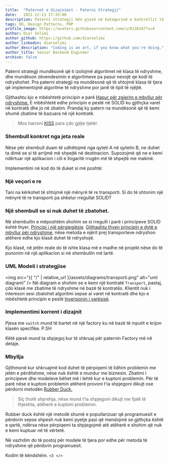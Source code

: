 ```yaml
---
title:  "Paternet e dizajnimit - Paterni Strategji"
date:   2021-12-13 17:35:00
description: Paterni strategji bën pjesë në kategorinë e kontrollit të sjelljes së objekteve duke mundësuar më shumë fleksibilitet në komunikimin në mes objekteve.
tags: OO, Design Patterns, PHP
profile_image: https://avatars.githubusercontent.com/u/8136247?v=4
author: Diar Selimi
author_github: https://github.com/diarselimi
author_linkedin: diarselimi
author_description: "Coding is an art, if you know what you're doing."
author_title: Senior Backend Engineer
archive: false
---
```


Paterni strategji mundësonë që ti izolojmë algoritmet në klasa të ndryshme, dhe mundëson zëvendesimin e algoritmeve pa pasur nevojë qe kodi të ndryshohet. Pra paterni strategji na mundësonë që të shtojmë klasa të tjera që implementojnë algoritme të ndryshme por janë të tipit të njëjtë. 

Gjithashtu kjo e mbështetë  principin e parë <a href="https://programerat.github.io/2021/SOLID-principet-dhe-si-ti-aplikoni-ne-kod/#Principi%20i%20dytë%20-%20E%20hapur%20për%20zgjatje,%20e%20mbyllur%20për%20ndryshime."> Hapur për zgjerim e mbyllur për ndryshime.</a> E mbështetë  edhe principin e pestë në SOLID ku gjithçka varet në kontratë dhe jo në zbatim. Prandaj ky patern na mundësonë që të kemi shumë zbatime të bazuara  në një kontratë.

> Mos harroni <a href="https://en.wikipedia.org/wiki/KISS_principle">KISS</a> para çdo gjëje tjetër.

### Shembull konkret nga jeta reale
Nëse për shembull duam të udhëtojmë nga qyteti  A në qytetin B, ne duhet ta dimë se si të arrijmë më shpejtë në destinacion. Supozojmë që ne e  kemi ndërtuar një aplikacion i cili e llogaritë rrugën më të shpejtë me makinë. 

Implementimi në kod do të duket si më poshtë:
<script src="https://gist.github.com/Diarselimi/bfd539de510e269233dee8cdf5987403.js"></script>

### Një veçori e re
Tani na kërkohet të shtojmë një mënyrë të re transporti. Si do të shtonim një mënyrë të re transporti pa shkelur rregullat SOLID?


### Një shembull se si nuk duhet të zbatohet.
Në shembullin e mëposhtëm shohim se si rregulli i parë i principeve SOLID është thyer, <a href="https://programerat.github.io/2021/SOLID-principet-dhe-si-ti-aplikoni-ne-kod/#Principi%20i%20par%C3%AB%20-%20Nj%C3%AB%20klas%C3%AB,%20nj%C3%AB%20p%C3%ABrgjegj%C3%ABsi">Principi i një përgjegjësie</a>. <a href="https://programerat.github.io/2021/SOLID-principet-dhe-si-ti-aplikoni-ne-kod/#Principi%20i%20dyt%C3%AB%20-%20E%20hapur%20p%C3%ABr%20zgjatje,%20e%20mbyllur%20p%C3%ABr%20ndryshime.">Gjithashtu thyen principin e dytë e mbyllur për ndryshime</a>, nëse metoda e njërit prej transporteve ndryshon atëhere edhe  kjo klasë duhet të ndryshojë.
<script src="https://gist.github.com/Diarselimi/ab34e500d821307baf0bf48827f92039.js"></script>
Kjo klasë,  në jetën reale do të ishte klasa më e madhe në projekt  nëse do të punonim në një aplikacion si në shembullin më lartë.

### UML Modeli i strategjise
<img src="{{ "/" | relative_url  }}assets/diagrams/transporti.png" alt="uml diagrami" />
Në diagram e shohim se e kemi një kontratë `Transport`, pastaj, çdo klasë me zbatime të ndryshme në bazë të kontratës. Klientit nuk i intereson sesi zbatohet algoritmi sepse ai varet në kontratë dhe kjo e mbështetë principin e pestë <a href="https://programerat.github.io/2021/SOLID-principet-dhe-si-ti-aplikoni-ne-kod/#Principi%20i%20pest%C3%AB%20-%20Inversioni%20i%20var%C3%ABsis%C3%AB"> Inversionin i varësisë</a>.

### Implementimi korrent i dizajnit
<script src="https://gist.github.com/Diarselimi/d5eafb20f04cea71f0fe7b28b81d8b67.js"></script>
Pjesa me `switch` mund të bartet në një factory ku në bazë të inputit e krijon klasën specifike. 
P.SH
<script src="https://gist.github.com/Diarselimi/a3191d3e3b6ff9bf3ba3e31331bf15e5.js"></script>
Këtë pjesë mund ta shpjegoj kur të shkruaj për paternin Factory më në detaje.

### Mbyllja
Gjithmonë kur shkruajmë kod duhet të përpiqemi të lidhim problemin me jetën e përditshme, nëse nuk është e mundur me biznesin.
Zbatimi i principeve dhe modeleve bëhet më i lehtë kur e kuptoni problemin. Për të parë nëse e kuptoni problemin atëherë  provoni t’ia shpjegoni dikujt ose përdorni metodën <a href="https://en.wikipedia.org/wiki/Rubber_duck_debugging">Rubber Duck.</a>

> Siç thotë shprehja, nëse mund t’ia shpjegoni dikujt me fjalë të thjeshta, atëherë e kuptoni problemin.


Rubber duck është një metodë shumë e popullarizuar që programuesit e përdorin sepse shpesh nuk kemi pyetje pasi që mendojmë se gjithçka është e qartë, ndërsa nëse përpiqemi ta shpjegojmë atë atëherë e shohim që nuk e kemi kuptuar në të vërtetë.


Në vazhdim do të postoj për modele të tjera por edhe për metoda të ndryshme që përdorin programuesit.


Kodim të këndshëm. `<3 </>`







